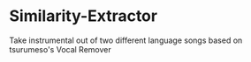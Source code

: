 # Similarity-Extractor
Take instrumental out of two different language songs based on tsurumeso's Vocal Remover
